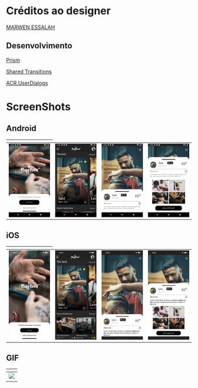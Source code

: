 

# Créditos ao designer 

[MARWEN ESSALAH](https://www.uplabs.com/themarwen)

## Desenvolvimento

[Prism](https://prismlibrary.com/docs/xamarin-forms/Getting-Started.html)

[Shared Transitions](https://github.com/GiampaoloGabba/Xamarin.Plugin.SharedTransitions)

[ACR.UserDialogs](https://github.com/aritchie/userdialogs)


# ScreenShots
## Android
<table>
  <thead>
    <th></th>
  </thead>
  <tbody>
    <tr>
      <td><img src="https://github.com/kainaalmeida/TheBarber/blob/master/images/01_droid.png"/></td>
      <td><img src="https://github.com/kainaalmeida/TheBarber/blob/master/images/02_droid.png"/></td>
      <td><img src="https://github.com/kainaalmeida/TheBarber/blob/master/images/03_droid.png"/></td>
      <td><img src="https://github.com/kainaalmeida/TheBarber/blob/master/images/04_droid.png"/></td>
    </tr>
  </tbody>
 </table>
 
 ## iOS
<table>
  <thead>
    <th></th>
  </thead>
  <tbody>
    <tr>
      <td><img src="https://github.com/kainaalmeida/TheBarber/blob/master/images/01_ios.png"/></td>
      <td><img src="https://github.com/kainaalmeida/TheBarber/blob/master/images/02_ios.png"/></td>
      <td><img src="https://github.com/kainaalmeida/TheBarber/blob/master/images/03_ios.png"/></td>
      <td><img src="https://github.com/kainaalmeida/TheBarber/blob/master/images/04_ios.png"/></td>
    </tr>
  </tbody>
 </table>
 
 ## GIF
 <table>
  <thead>
    <th></th>
  </thead>
  <tbody>
    <tr>
      <td><img src="https://github.com/kainaalmeida/TheBarber/blob/master/images/thebarber.gif"/></td>
    </tr>
  </tbody>
 </table>

